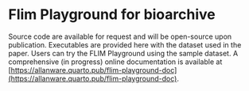 # Flim Playground for bioarchive

Source code are available for request and will be open-source upon publication. 
Executables are provided here with the dataset used in the paper. Users can try the FLIM Playground using the sample dataset.
A comprehensive (in progress) online documentation is available at [https://allanware.quarto.pub/flim-playground-doc](https://allanware.quarto.pub/flim-playground-doc). 

